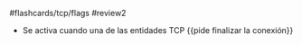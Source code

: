 #flashcards/tcp/flags
#review2 

- Se activa cuando una de las entidades TCP {{pide finalizar la conexión}}